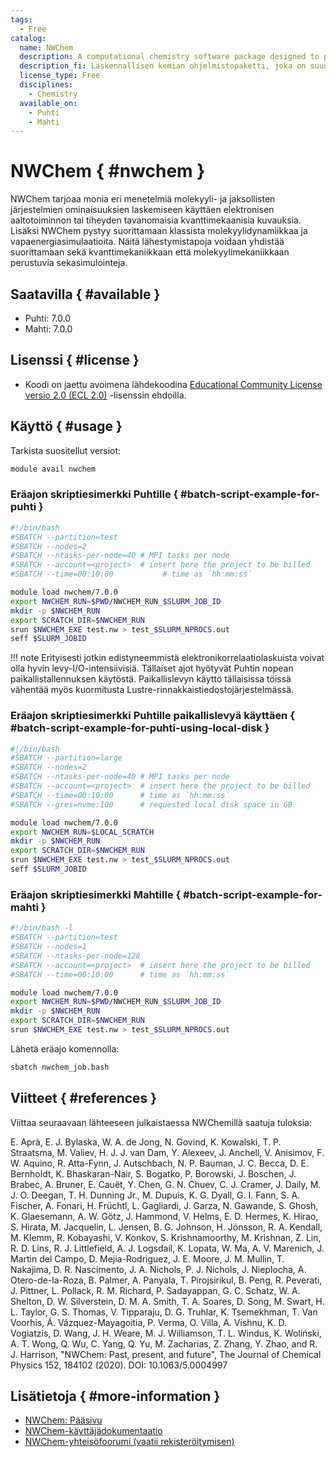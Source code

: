 ```yaml
---
tags:
  - Free
catalog:
  name: NWChem
  description: A computational chemistry software package designed to perform well on parallel HPC systems
  description_fi: Laskennallisen kemian ohjelmistopaketti, joka on suunniteltu toimimaan hyvin rinnakkaisissa HPC-järjestelmissä
  license_type: Free
  disciplines:
    - Chemistry
  available_on:
    - Puhti
    - Mahti
---
```


# NWChem { #nwchem }

NWChem tarjoaa monia eri menetelmiä molekyyli- ja jaksollisten järjestelmien ominaisuuksien laskemiseen käyttäen elektronisen aaltotoiminnon tai tiheyden tavanomaisia kvanttimekaanisia kuvauksia. Lisäksi NWChem pystyy suorittamaan klassista molekyylidynamiikkaa ja vapaenergiasimulaatioita. Näitä lähestymistapoja voidaan yhdistää suorittamaan sekä kvanttimekaniikkaan että molekyylimekaniikkaan perustuvia sekasimulointeja.

## Saatavilla { #available }

-   Puhti: 7.0.0
-   Mahti: 7.0.0

## Lisenssi { #license }

- Koodi on jaettu avoimena lähdekoodina [Educational Community License versio 2.0 (ECL 2.0)](https://opensource.org/license/ecl-2-0/) -lisenssin ehdoilla.

## Käyttö { #usage }

Tarkista suositellut versiot:

```bash
module avail nwchem
```

### Eräajon skriptiesimerkki Puhtille { #batch-script-example-for-puhti }

```bash
#!/bin/bash
#SBATCH --partition=test
#SBATCH --nodes=2
#SBATCH --ntasks-per-node=40 # MPI tasks per node
#SBATCH --account=<project>  # insert here the project to be billed 
#SBATCH --time=00:10:00           # time as `hh:mm:ss`

module load nwchem/7.0.0
export NWCHEM_RUN=$PWD/NWCHEM_RUN_$SLURM_JOB_ID
mkdir -p $NWCHEM_RUN
export SCRATCH_DIR=$NWCHEM_RUN
srun $NWCHEM_EXE test.nw > test_$SLURM_NPROCS.out
seff $SLURM_JOBID
```

!!! note
    Erityisesti jotkin edistyneemmistä elektronikorrelaatiolaskuista voivat olla hyvin levy-I/O-intensiivisiä. Tällaiset ajot hyötyvät Puhtin nopean paikallistallennuksen käytöstä. Paikallislevyn käyttö tällaisissa töissä vähentää myös kuormitusta Lustre-rinnakkaistiedostojärjestelmässä.

### Eräajon skriptiesimerkki Puhtille paikallislevyä käyttäen { #batch-script-example-for-puhti-using-local-disk }

```bash
#!/bin/bash
#SBATCH --partition=large
#SBATCH --nodes=2
#SBATCH --ntasks-per-node=40 # MPI tasks per node
#SBATCH --account=<project>  # insert here the project to be billed
#SBATCH --time=00:10:00      # time as `hh:mm:ss`
#SBATCH --gres=nvme:100      # requested local disk space in GB 

module load nwchem/7.0.0
export NWCHEM_RUN=$LOCAL_SCRATCH
mkdir -p $NWCHEM_RUN
export SCRATCH_DIR=$NWCHEM_RUN
srun $NWCHEM_EXE test.nw > test_$SLURM_NPROCS.out
seff $SLURM_JOBID
```

### Eräajon skriptiesimerkki Mahtille { #batch-script-example-for-mahti }

```bash
#!/bin/bash -l
#SBATCH --partition=test
#SBATCH --nodes=1
#SBATCH --ntasks-per-node=128
#SBATCH --account=<project>  # insert here the project to be billed
#SBATCH --time=00:10:00      # time as `hh:mm:ss`

module load nwchem/7.0.0
export NWCHEM_RUN=$PWD/NWCHEM_RUN_$SLURM_JOB_ID
mkdir -p $NWCHEM_RUN
export SCRATCH_DIR=$NWCHEM_RUN
srun $NWCHEM_EXE test.nw > test_$SLURM_NPROCS.out
```

Lähetä eräajo komennolla:

```bash
sbatch nwchem_job.bash
```

## Viitteet { #references }

Viittaa seuraavaan lähteeseen julkaistaessa NWChemillä saatuja tuloksia:

E. Aprà, E. J. Bylaska, W. A. de Jong, N. Govind, K. Kowalski, T. P. Straatsma, M. Valiev,
H. J. J. van Dam, Y. Alexeev, J. Anchell, V. Anisimov, F. W. Aquino, R. Atta-Fynn, J. Autschbach,
N. P. Bauman, J. C. Becca, D. E. Bernholdt, K. Bhaskaran-Nair, S. Bogatko, P. Borowski, J. Boschen,
J. Brabec, A. Bruner, E. Cauẽt, Y. Chen, G. N. Chuev, C. J. Cramer, J. Daily, M. J. O. Deegan,
T. H. Dunning Jr., M. Dupuis, K. G. Dyall, G. I. Fann, S. A. Fischer, A. Fonari, H. Früchtl,
L. Gagliardi, J. Garza, N. Gawande, S. Ghosh, K. Glaesemann, A. W. Götz, J. Hammond, V. Helms,
E. D. Hermes, K. Hirao, S. Hirata, M. Jacquelin, L. Jensen, B. G. Johnson, H. Jónsson,
R. A. Kendall, M. Klemm, R. Kobayashi, V. Konkov, S. Krishnamoorthy, M. Krishnan, Z. Lin,
R. D. Lins, R. J. Littlefield, A. J. Logsdail, K. Lopata, W. Ma, A. V. Marenich,
J. Martin del Campo, D. Mejia-Rodriguez, J. E. Moore, J. M. Mullin, T. Nakajima, D. R. Nascimento,
J. A. Nichols, P. J. Nichols, J. Nieplocha, A. Otero-de-la-Roza, B. Palmer, A. Panyala,
T. Pirojsirikul, B. Peng, R. Peverati, J. Pittner, L. Pollack, R. M. Richard, P. Sadayappan,
G. C. Schatz, W. A. Shelton, D. W. Silverstein, D. M. A. Smith, T. A. Soares, D. Song,
M. Swart, H. L. Taylor, G. S. Thomas, V. Tipparaju, D. G. Truhlar, K. Tsemekhman, T. Van Voorhis,
Á. Vázquez-Mayagoitia, P. Verma, O. Villa, A. Vishnu, K. D. Vogiatzis, D. Wang, J. H. Weare,
M. J. Williamson, T. L. Windus, K. Woliński, A. T. Wong, Q. Wu, C. Yang, Q. Yu, M. Zacharias,
Z. Zhang, Y. Zhao, and R. J. Harrison, "NWChem: Past, present, and future",
The Journal of Chemical Physics 152, 184102 (2020). DOI: 10.1063/5.0004997

## Lisätietoja { #more-information }

-   [NWChem: Pääsivu](https://nwchemgit.github.io/)
-   [NWChem-käyttäjädokumentaatio](https://nwchemgit.github.io/Home.html)
-   [NWChem-yhteisöfoorumi (vaatii rekisteröitymisen)](https://nwchemgit.github.io/Forum.html)